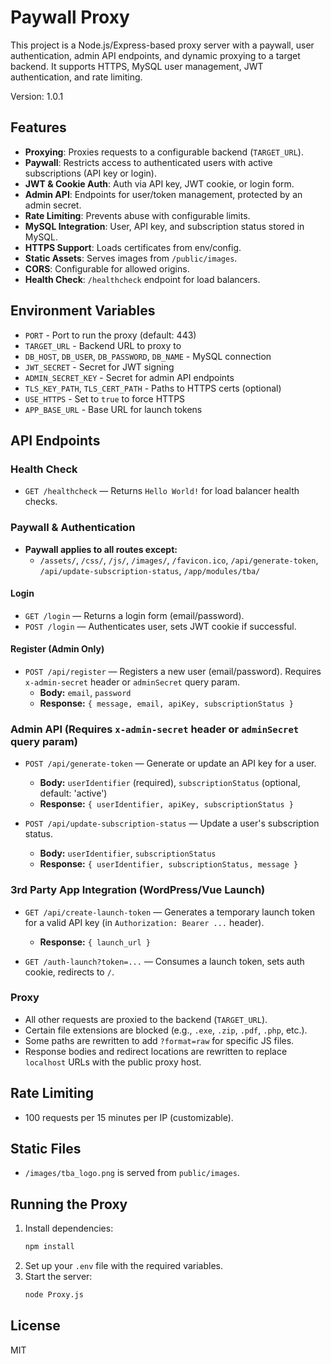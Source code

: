 
# Paywall Proxy

This project is a Node.js/Express-based proxy server with a paywall, user authentication, admin API endpoints, and dynamic proxying to a target backend. It supports HTTPS, MySQL user management, JWT authentication, and rate limiting.

Version: 1.0.1

## Features

- **Proxying**: Proxies requests to a configurable backend (`TARGET_URL`).
- **Paywall**: Restricts access to authenticated users with active subscriptions (API key or login).
- **JWT & Cookie Auth**: Auth via API key, JWT cookie, or login form.
- **Admin API**: Endpoints for user/token management, protected by an admin secret.
- **Rate Limiting**: Prevents abuse with configurable limits.
- **MySQL Integration**: User, API key, and subscription status stored in MySQL.
- **HTTPS Support**: Loads certificates from env/config.
- **Static Assets**: Serves images from `/public/images`.
- **CORS**: Configurable for allowed origins.
- **Health Check**: `/healthcheck` endpoint for load balancers.

## Environment Variables

- `PORT` - Port to run the proxy (default: 443)
- `TARGET_URL` - Backend URL to proxy to
- `DB_HOST`, `DB_USER`, `DB_PASSWORD`, `DB_NAME` - MySQL connection
- `JWT_SECRET` - Secret for JWT signing
- `ADMIN_SECRET_KEY` - Secret for admin API endpoints
- `TLS_KEY_PATH`, `TLS_CERT_PATH` - Paths to HTTPS certs (optional)
- `USE_HTTPS` - Set to `true` to force HTTPS
- `APP_BASE_URL` - Base URL for launch tokens

## API Endpoints

### Health Check

- `GET /healthcheck` — Returns `Hello World!` for load balancer health checks.

### Paywall & Authentication

- **Paywall applies to all routes except:**
	- `/assets/`, `/css/`, `/js/`, `/images/`, `/favicon.ico`, `/api/generate-token`, `/api/update-subscription-status`, `/app/modules/tba/`

#### Login
- `GET /login` — Returns a login form (email/password).
- `POST /login` — Authenticates user, sets JWT cookie if successful.

#### Register (Admin Only)
- `POST /api/register` — Registers a new user (email/password). Requires `x-admin-secret` header or `adminSecret` query param.
	- **Body:** `email`, `password`
	- **Response:** `{ message, email, apiKey, subscriptionStatus }`

### Admin API (Requires `x-admin-secret` header or `adminSecret` query param)

- `POST /api/generate-token` — Generate or update an API key for a user.
	- **Body:** `userIdentifier` (required), `subscriptionStatus` (optional, default: 'active')
	- **Response:** `{ userIdentifier, apiKey, subscriptionStatus }`

- `POST /api/update-subscription-status` — Update a user's subscription status.
	- **Body:** `userIdentifier`, `subscriptionStatus`
	- **Response:** `{ userIdentifier, subscriptionStatus, message }`

### 3rd Party App Integration (WordPress/Vue Launch)

- `GET /api/create-launch-token` — Generates a temporary launch token for a valid API key (in `Authorization: Bearer ...` header).
	- **Response:** `{ launch_url }`

- `GET /auth-launch?token=...` — Consumes a launch token, sets auth cookie, redirects to `/`.

### Proxy

- All other requests are proxied to the backend (`TARGET_URL`).
- Certain file extensions are blocked (e.g., `.exe`, `.zip`, `.pdf`, `.php`, etc.).
- Some paths are rewritten to add `?format=raw` for specific JS files.
- Response bodies and redirect locations are rewritten to replace `localhost` URLs with the public proxy host.

## Rate Limiting

- 100 requests per 15 minutes per IP (customizable).

## Static Files

- `/images/tba_logo.png` is served from `public/images`.

## Running the Proxy

1. Install dependencies:
	 ```sh
	 npm install
	 ```
2. Set up your `.env` file with the required variables.
3. Start the server:
	 ```sh
	 node Proxy.js
	 ```

## License

MIT
